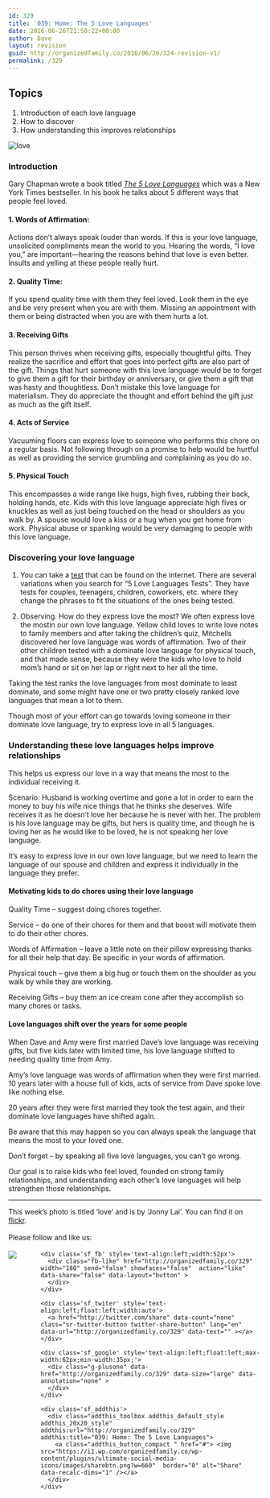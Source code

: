 ```yaml
---
id: 329
title: '039: Home: The 5 Love Languages'
date: 2016-06-26T21:50:22+00:00
author: Dave
layout: revision
guid: http://organizedfamily.co/2016/06/26/324-revision-v1/
permalink: /329
---
```

## Topics

  1. Introduction of each love language
  2. How to discover 
  3. How understanding this improves relationships

<img src="https://i0.wp.com/organizedfamily.co/wp-content/uploads/2016/06/8522901355_96c1bdf450_z.jpg?resize=300%2C200" alt="love" data-recalc-dims="1" /> 

### Introduction

Gary Chapman wrote a book titled [_The 5 Love Languages_](http://www.5lovelanguages.com/resources/books/) which was a New York Times bestseller. In his book he talks about 5 different ways that people feel loved.

#### 1&#46; Words of Affirmation:

Actions don’t always speak louder than words. If this is your love language, unsolicited compliments mean the world to you. Hearing the words, “I love you,” are important—hearing the reasons behind that love is even better. Insults and yelling at these people really hurt.

#### 2&#46; Quality Time:

If you spend quality time with them they feel loved. Look them in the eye and be very present when you are with them. Missing an appointment with them or being distracted when you are with them hurts a lot.

#### 3&#46; Receiving Gifts

This person thrives when receiving gifts, especially thoughtful gifts. They realize the sacrifice and effort that goes into perfect gifts are also part of the gift. Things that hurt someone with this love language would be to forget to give them a gift for their birthday or anniversary, or give them a gift that was hasty and thoughtless. Don&#8217;t mistake this love language for materialism. They do appreciate the thought and effort behind the gift just as much as the gift itself.

#### 4&#46; Acts of Service

Vacuuming floors can express love to someone who performs this chore on a regular basis. Not following through on a promise to help would be hurtful as well as providing the service grumbling and complaining as you do so.

#### 5&#46; Physical Touch

This encompasses a wide range like hugs, high fives, rubbing their back, holding hands, etc. Kids with this love language appreciate high fives or knuckles as well as just being touched on the head or shoulders as you walk by. A spouse would love a kiss or a hug when you get home from work. Physical abuse or spanking would be very damaging to people with this love language.

### Discovering your love language

  1. You can take a [test](http://www.5lovelanguages.com/profile/) that can be found on the internet. There are several variations when you search for &#8220;5 Love Languages Tests&#8221;. They have tests for couples, teenagers, children, coworkers, etc. where they change the phrases to fit the situations of the ones being tested.

  2. Observing. How do they express love the most? We often express love the mostin our own love language. Yellow child loves to write love notes to family members and after taking the children&#8217;s quiz, Mitchells discovered her love language was words of affirmation. Two of their other children tested with a dominate love language for physical touch, and that made sense, because they were the kids who love to hold mom&#8217;s hand or sit on her lap or right next to her all the time.

Taking the test ranks the love languages from most dominate to least dominate, and some might have one or two pretty closely ranked love languages that mean a lot to them.

Though most of your effort can go towards loving someone in their dominate love language, try to express love in all 5 languages.

### Understanding these love languages helps improve relationships

This helps us express our love in a way that means the most to the individual receiving it.

Scenario: Husband is working overtime and gone a lot in order to earn the money to buy his wife nice things that he thinks she deserves. Wife receives it as he doesn&#8217;t love her because he is never with her. The problem is his love language may be gifts, but hers is quality time, and though he is loving her as he would like to be loved, he is not speaking her love language.

It&#8217;s easy to express love in our own love language, but we need to learn the language of our spouse and children and express it individually in the language they prefer.

#### Motivating kids to do chores using their love language

Quality Time &#8211; suggest doing chores together.

Service &#8211; do one of their chores for them and that boost will motivate them to do their other chores.

Words of Affirmation &#8211; leave a little note on their pillow expressing thanks for all their help that day. Be specific in your words of affirmation.

Physical touch &#8211; give them a big hug or touch them on the shoulder as you walk by while they are working.

Receiving Gifts &#8211; buy them an ice cream cone after they accomplish so many chores or tasks.

#### Love languages shift over the years for some people

When Dave and Amy were first married Dave&#8217;s love language was receiving gifts, but five kids later with limited time, his love language shifted to needing quality time from Amy.

Amy&#8217;s love language was words of affirmation when they were first married. 10 years later with a house full of kids, acts of service from Dave spoke love like nothing else.

20 years after they were first married they took the test again, and their dominate love languages have shifted again.

Be aware that this may happen so you can always speak the language that means the most to your loved one.

Don&#8217;t forget &#8211; by speaking all five love languages, you can&#8217;t go wrong.

Our goal is to raise kids who feel loved, founded on strong family relationships, and understanding each other&#8217;s love languages will help strengthen those relationships.

* * *

This week&#8217;s photo is titled &#8216;love&#8217; and is by &#8216;Jonny Lai&#8217;. You can find it on [flickr](https://www.flickr.com/photos/johnnylcy/8522901355/).

<div class='sfsi_Sicons' style='width: 100%; display: inline-block; vertical-align: middle; text-align:left'>
  <div style='margin:0px 8px 0px 0px; line-height: 24px'>
    <span>Please follow and like us:</span>
  </div>
  
  <div class='sfsi_socialwpr'>
    <div class='sf_subscrbe' style='text-align:left;float:left;width:64px'>
      <a href="http://www.specificfeeds.com/widget/emailsubscribe/MTc5ODgx/OA==/" target="_blank"><img src="https://i2.wp.com/organizedfamily.co/wp-content/plugins/ultimate-social-media-icons/images/follow_subscribe.png?w=660" data-recalc-dims="1" /></a>
    </div>
    
    <div class='sf_fb' style='text-align:left;width:52px'>
      <div class="fb-like" href="http://organizedfamily.co/329" width="180" send="false" showfaces="false"  action="like" data-share="false" data-layout="button" >
      </div>
    </div>
    
    <div class='sf_twiter' style='text-align:left;float:left;width:auto'>
      <a href="http://twitter.com/share" data-count="none" class="sr-twitter-button twitter-share-button" lang="en" data-url="http://organizedfamily.co/329" data-text="" ></a>
    </div>
    
    <div class='sf_google' style='text-align:left;float:left;max-width:62px;min-width:35px;'>
      <div class="g-plusone" data-href="http://organizedfamily.co/329" data-size="large" data-annotation="none" >
      </div>
    </div>
    
    <div class='sf_addthis'>
      <div class="addthis_toolbox addthis_default_style addthis_20x20_style" addthis:url="http://organizedfamily.co/329" addthis:title="039: Home: The 5 Love Languages">
        <a class="addthis_button_compact " href="#"> <img src="https://i1.wp.com/organizedfamily.co/wp-content/plugins/ultimate-social-media-icons/images/sharebtn.png?w=660"  border="0" alt="Share" data-recalc-dims="1" /></a>
      </div>
    </div>
  </div>
</div>